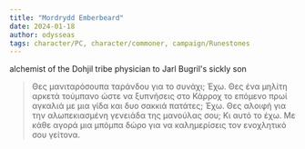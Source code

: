 ```yaml
---
title: "Mordrydd Emberbeard"
date: 2024-01-18
author: odysseas
tags: character/PC, character/commoner, campaign/Runestones
---
```


alchemist of the Dohjil tribe
physician to Jarl Bugril's sickly son

> Θες μανιταρόσουπα ταράνδου για το συνάχι; Έχω. Θες ένα μηλίτη αρκετά τούμπανο ώστε να ξυπνήσεις στο Κάρροχ το επόμενο πρωί αγκαλιά με μια γίδα και δυο σακκιά πατάτες; Έχω. Θες αλοιφή για την αλωπεκιασμένη γενειάδα της μανούλας σου; Κι αυτό το έχω.
> Με κάθε αγορά μια μπόμπα δώρο για να καλημερίσεις τον ενοχλητικό σου γείτονα.
